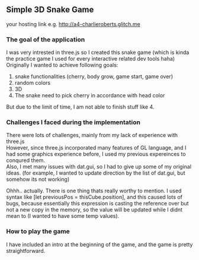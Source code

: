 ## Simple 3D Snake Game

your hosting link e.g. http://a4-charlieroberts.glitch.me

### The goal of the application
I was very intrested in three.js so I created this snake game (which is kinda the practice game I used for every interactive related dev tools haha)  
Originally I wanted to achieve following goals:  
1. snake functionalities (cherry, body grow, game start, game over)
2. random colors
3. 3D
4. The snake need to pick cherry in accordance with head color    

But due to the limit of time, I am not able to finish stuff like 4.

### Challenges I faced during the implementation
There were lots of challenges, mainly from my lack of experience with three.js  
However, since three.js incorporated many features of GL language, and I had some graphics experience before, I used my previous expereinces to conqured them.  
Also, I met many issues with dat.gui, so I had to give up some of my original ideas. (for example, I wanted to update direction by the list of dat.gui, but somehow its not working)  

Ohhh.. actually. There is one thing thats really worthy to mention. I used syntax like [let previousPos = thisCube.position], and this caused lots of bugs, because essentially this expression is casting the reference over but not a new copy in the memory, so the value will be updated while I didnt mean to (I wanted to have some temp values).  

### How to play the game  
I have included an intro at the beginning of the game, and the game is pretty straightforward.